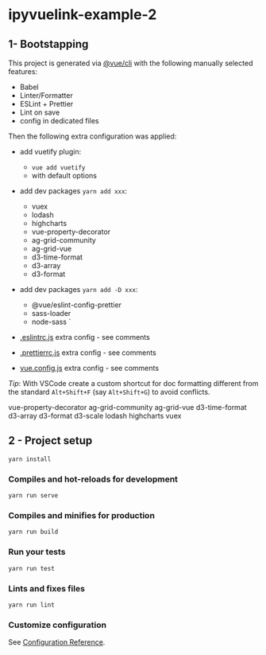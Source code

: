# ipyvuelink-example-2

## 1- Bootstapping

This project is generated via [@vue/cli](https://cli.vuejs.org/) with the following manually selected features:

- Babel
- Linter/Formatter
- ESLint + Prettier
- Lint on save
- config in dedicated files

Then the following extra configuration was applied:

- add vuetify plugin:
  - `vue add vuetify`
  - with default options

- add dev packages `yarn add xxx`:
  - vuex
  - lodash
  - highcharts
  - vue-property-decorator
  - ag-grid-community
  - ag-grid-vue
  - d3-time-format
  - d3-array
  - d3-format

- add dev packages `yarn add -D xxx`:
  - @vue/eslint-config-prettier
  - sass-loader
  - node-sass
    `
- [.eslintrc.js](.eslintrc.js) extra config - see comments
- [.prettierrc.js](.prettierrc.js) extra config - see comments
- [vue.config.js](.prettierrc.js) extra config - see comments

_Tip_: With VSCode create a custom shortcut for doc formatting different from the standard `Alt+Shift+F` (say `Alt+Shift+G`) to avoid conflicts.

vue-property-decorator
ag-grid-community
ag-grid-vue
d3-time-format
d3-array
d3-format
d3-scale
lodash
highcharts
vuex

## 2 - Project setup

```
yarn install
```

### Compiles and hot-reloads for development

```
yarn run serve
```

### Compiles and minifies for production

```
yarn run build
```

### Run your tests

```
yarn run test
```

### Lints and fixes files

```
yarn run lint
```

### Customize configuration

See [Configuration Reference](https://cli.vuejs.org/config/).
